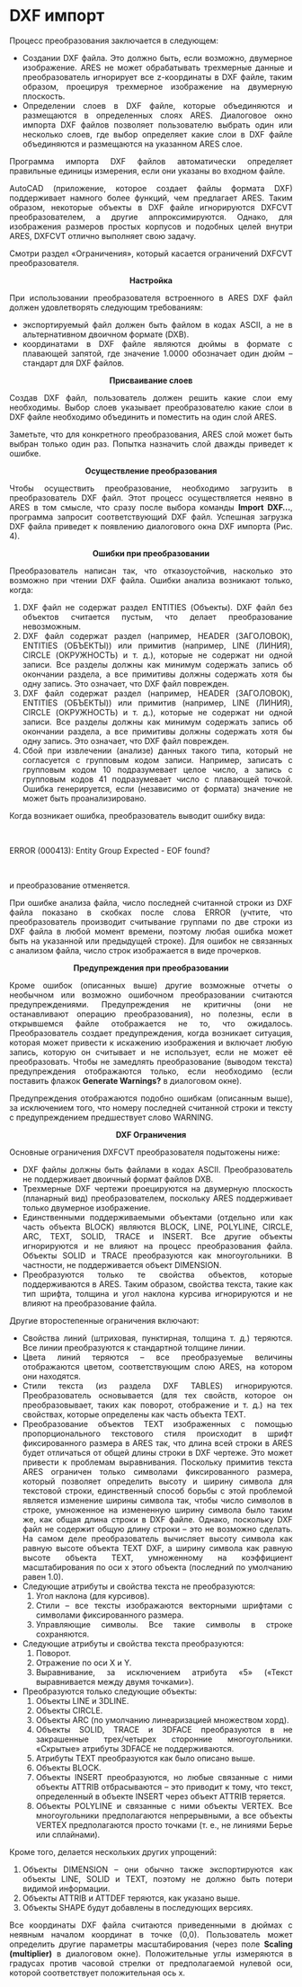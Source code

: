 # DXF импорт

<div style="text-align:justify;">
	<p>Процесс преобразования заключается в следующем:</p>
	<ul>
		<li>Создании DXF файла. Это должно быть, если возможно, двумерное изображение. ARES не может обрабатывать трехмерные данные и преобразователь игнорирует все z-координаты в DXF файле, таким образом, проецируя трехмерное изображение на двумерную плоскость.</li>
		<li>Определении слоев в DXF файле, которые объединяются и размещаются в определенных слоях ARES. Диалоговое окно импорта DXF файлов позволяет пользователю выбрать один или несколько слоев, где выбор определяет какие слои в DXF файле объединяются и размещаются на указанном ARES слое.</li>		
	</ul>
	<p>Программа импорта DXF файлов автоматически определяет правильные единицы измерения, если они указаны во входном файле.</p>
	<p>AutoCAD (приложение, которое создает файлы формата DXF) поддерживает намного более функций, чем предлагает ARES. Таким образом, некоторые объекты в DXF файле игнорируются DXFCVT преобразователем, а другие аппроксимируются. Однако, для изображения размеров простых корпусов и подобных целей внутри ARES, DXFCVT отлично выполняет свою задачу.</p>
	<p>Смотри раздел «Ограничения», который касается ограничений DXFCVT преобразователя.</p>
	<center><strong>Настройка</strong></center>
	<p>При использовании преобразователя встроенного в ARES DXF файл должен удовлетворять следующим требованиям:</p>
	<ul>
		<li>экспортируемый файл должен быть файлом в кодах ASCII, а не в альтернативном двоичном формате (DXB).</li>
		<li>координатами в DXF файле являются дюймы в формате с плавающей запятой, где значение 1.0000 обозначает один дюйм – стандарт для DXF файлов.</li>
	</ul>
	<center><strong>Присваивание слоев</strong></center>
	<p>Создав DXF файл, пользователь должен решить какие слои ему необходимы. Выбор слоев указывает преобразователю какие слои в DXF файле необходимо объединить и поместить на один слой ARES.</p>
	<p>Заметьте, что для конкретного преобразования, ARES слой может быть выбран только один раз. Попытка назначить слой дважды приведет к ошибке.</p>
	<center><strong>Осуществление преобразования</strong></center>
	<p>Чтобы осуществить преобразование, необходимо загрузить в преобразователь DXF файл. Этот процесс осуществляется неявно в ARES в том смысле, что сразу после выбора команды <strong>Import DXF…</strong>, программа запросит соответствующий DXF файл. Успешная загрузка DXF файла приведет к появлению диалогового окна DXF импорта (Рис. 4).</p>
	<center><strong>Ошибки при преобразовании</strong></center>
	<p>Преобразователь написан так, что отказоустойчив, насколько это возможно при чтении DXF файла. Ошибки анализа возникают только, когда:</p>
	<ol>
		<li>DXF файл не содержат раздел ENTITIES (Объекты). DXF файл без объектов считается пустым, что делает преобразование невозможным.</li>
		<li>DXF файл содержат раздел (например, HEADER (ЗАГОЛОВОК), ENTITIES (ОБЪЕКТЫ)) или примитив (например, LINE (ЛИНИЯ), CIRCLE (ОКРУЖНОСТЬ) и т. д.), которые не содержат ни одной записи. Все разделы должны как минимум содержать запись об окончании раздела, а все примитивы должны содержать хотя бы одну запись. Это означает, что DXF файл поврежден.</li>
		<li>DXF файл содержат раздел (например, HEADER (ЗАГОЛОВОК), ENTITIES (ОБЪЕКТЫ)) или примитив (например, LINE (ЛИНИЯ), CIRCLE (ОКРУЖНОСТЬ) и т. д.), которые не содержат ни одной записи. Все разделы должны как минимум содержать запись об окончании раздела, а все примитивы должны содержать хотя бы одну запись. Это означает, что DXF файл поврежден.</li>
		<li>Сбой при извлечении (анализе) данных такого типа, который не согласуется с групповым кодом записи. Например, записать с групповым кодом 10 подразумевает целое число, а запись с групповым кодов 41 подразумевает число с плавающей точкой. Ошибка генерируется, если (независимо от формата) значение не может быть проанализировано.</li>		
	</ol>
	<p>Когда возникает ошибка, преобразователь выводит ошибку вида:</p> <br>
	<p>ERROR   (000413): Entity Group Expected - EOF found?</p> <br>
	<p>и преобразование отменяется.</p>
	<p>При ошибке анализа файла, число последней считанной строки из DXF файла показано в скобках после слова ERROR (учтите, что преобразователь производит считывание группами по две строки из DXF файла в любой момент времени, поэтому любая ошибка может быть на указанной или предыдущей строке). Для ошибок не связанных с анализом файла, число строк изображается в виде прочерков.</p>
	<center><strong>Предупреждения при преобразовании</strong></center>
	<p>Кроме ошибок (описанных выше) другие возможные отчеты о необычном или возможно ошибочном преобразовании считаются предупреждениями. Предупреждения не критичны (они не останавливают операцию преобразования), но полезны, если в открывшемся файле отображается не то, что ожидалось. Преобразователь создает предупреждения, когда возникает ситуация, которая может привести к искажению изображения и включает любую запись, которую он считывает и не использует, если не может её преобразовать. Чтобы не замедлять преобразование (выводом текста) предупреждения отображаются только, если необходимо (если поставить флажок <strong>Generate Warnings?</strong> в диалоговом окне).</p>
	<p>Предупреждения отображаются подобно ошибкам (описанным выше), за исключением того, что номеру последней считанной строки и тексту с предупреждением предшествует слово WARNING.</p>
	<center><strong>DXF Ограничения</strong></center>
	<p>Основные ограничения DXFCVT преобразователя подытожены ниже:</p>
	<ul>
		<li>DXF файлы должны быть файлами в кодах ASCII. Преобразователь не поддерживает двоичный формат файлов DXB.</li>
		<li>Трехмерные DXF чертежи проецируются на двумерную плоскость (планарный вид) преобразователем, поскольку ARES поддерживает только двумерное изображение.</li>
		<li>Единственными поддерживаемыми объектами (отдельно или как часть объекта BLOCK) являются BLOCK, LINE, POLYLINE, CIRCLE, ARC, TEXT, SOLID, TRACE и INSERT. Все другие объекты игнорируются и не влияют на процесс преобразования файла. Объекты SOLID и TRACE преобразуются как многоугольники. В частности, не поддерживается объект DIMENSION.</li>
		<li>Преобразуются только те свойства объектов, которые поддерживаются в ARES. Таким образом, свойства текста, такие как тип шрифта, толщина и угол наклона курсива игнорируются и не влияют на преобразование файла.</li>
	</ul>
	<p>Другие второстепенные ограничения включают:</p>
		<ul>
			<li>Свойства линий (штриховая, пунктирная, толщина т. д.) теряются. Все линии преобразуются к стандартной толщине линии.</li>
			<li>Цвета линий теряются – все преобразуемые величины отображаются цветом, соответствующим слою ARES, на котором они находятся.</li>
			<li>Стили текста (из раздела DXF TABLES) игнорируются. Преобразователь основывается (для тех свойств, которое он преобразовывает, таких как поворот, отображение и т. д.) на тех свойствах, которые определены как часть объекта TEXT.</li>
			<li>Преобразование объектов TEXT изображенных с помощью пропорционального текстового стиля происходит в шрифт фиксированного размера в ARES так, что длина всей строки в ARES будет отличаться от общей длины строки в DXF чертеже. Это может привести к проблемам выравнивания. Поскольку примитив текста ARES ограничен только символами фиксированного размера, который позволяет определить высоту и ширину символа для текстовой строки, единственный способ борьбы с этой проблемой является изменение ширины символа так, чтобы число символов в строке, умноженное на измененную ширину символа было таким же, как общая длина строки в DXF файле. Однако, поскольку DXF файл не содержит общую длину строки – это не возможно сделать. На самом деле преобразователь вычисляет высоту символа как равную высоте объекта TEXT DXF, а ширину символа как равную высоте объекта TEXT, умноженному на коэффициент масштабирования по оси x этого объекта (последний по умолчанию равен 1.0).</li>
			<li>Следующие атрибуты и свойства текста не преобразуются:
				<ol>
					<li>Угол наклона (для курсивов).</li>
					<li>Стили – все тексты изображаются векторными шрифтами с символами фиксированного размера.</li>
					<li>Управляющие символы. Все такие символы в строке сохраняются.</li>
				</ol>
			</li>
			<li>Следующие атрибуты и свойства текста преобразуются:
				<ol>
					<li>Поворот.</li>
					<li>Отражение по оси X и Y.</li>
					<li>Выравнивание, за исключением атрибута «5» («Текст выравнивается между двумя точками»).</li>
				</ol>
			</li>
			<li>Преобразуются только следующие объекты:
				<ol>
					<li>Объекты LINE и 3DLINE.</li>
					<li>Объекты CIRCLE.</li>
					<li>Объекты ARC (по умолчанию линеаризацией множеством хорд).</li>
					<li>Объекты SOLID, TRACE и 3DFACE преобразуются в не закрашенные трех/четырех сторонние многоугольники. «Скрытые» атрибуты 3DFACE не поддерживаются.</li>
					<li>Атрибуты TEXT преобразуются как было описано выше.</li>
					<li>Объекты BLOCK.</li>
					<li>Объекты INSERT преобразуются, но любые связанные с ними объекты ATTRIB отбрасываются – это приводит к тому, что текст, определенный в объекте INSERT через объект ATTRIB теряется.</li>
					<li>Объекты POLYLINE и связанные с ними объекты VERTEX. Все многоугольники предполагаются непрерывными, а все объекты VERTEX предполагаются просто точками (т. е., не линиями Берье или сплайнами).</li>
				</ol>
			</li>
		</ul>
	<p>Кроме того, делается нескольких других упрощений:</p>
	<ol>
		<li>Объекты DIMENSION – они обычно также экспортируются как объекты LINE, SOLID и TEXT, поэтому не должно быть потери видимой информации.</li>
		<li>Объекты ATTRIB и ATTDEF теряются, как указано выше.</li>
		<li>Объекты SHAPE будут добавлены в последующих версиях.</li>
	</ol>
	<p>Все координаты DXF файла считаются приведенными в дюймах с неявным началом координат в точке (0,0). Пользователь может определить другие параметры масштабирования (через поле <strong>Scaling (multiplier)</strong> в диалоговом окне). Положительные углы измеряются в градусах против часовой стрелки от предполагаемой нулевой оси, которой соответствует положительная ось x.</p>
</div>